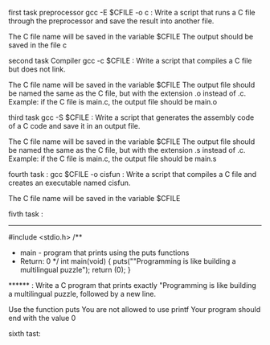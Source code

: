 first task preprocessor
gcc -E $CFILE -o c : Write a script that runs a C file through the preprocessor and save the result into another file.

The C file name will be saved in the variable $CFILE
The output should be saved in the file c

second task Compiler
gcc -c $CFILE : Write a script that compiles a C file but does not link.

The C file name will be saved in the variable $CFILE
The output file should be named the same as the C file, but with the extension .o instead of .c.
Example: if the C file is main.c, the output file should be main.o

third task 
gcc -S $CFILE : Write a script that generates the assembly code of a C code and save it in an output file.

The C file name will be saved in the variable $CFILE
The output file should be named the same as the C file, but with the extension .s instead of .c.
Example: if the C file is main.c, the output file should be main.s

fourth task : 
gcc $CFILE -o cisfun : Write a script that compiles a C file and creates an executable named cisfun.

The C file name will be saved in the variable $CFILE

fivth task : 

******

#include <stdio.h>
/**
 * main - program that prints using the puts functions
 * Return: 0
 */
int main(void)
{
puts("\"Programming is like building a multilingual puzzle");
return (0);
}

****** : Write a C program that prints exactly "Programming is like building a multilingual puzzle, followed by a new line.

Use the function puts
You are not allowed to use printf
Your program should end with the value 0

sixth tast: 


